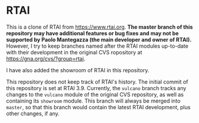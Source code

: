 RTAI
====

This is a clone of RTAI from https://www.rtai.org.  **The master branch of this
repository may have additional features or bug fixes and may not be supported
by Paolo Mantegazza (the main developer and owner of RTAI).**  However, I try
to keep branches named after the RTAI modules up-to-date with their development
in the original CVS ropository at https://gna.org/cvs/?group=rtai.

I have also added the showroom of RTAI in this repository.

This repository does not keep track of RTAI's history.  The initial commit of
this repository is set at RTAI 3.9.  Currently, the `vulcano` branch tracks
any changes to the `vulcano` module of the original CVS repository, as well
as containing its `showroom` module.  This branch will always be merged into
`master`, so that this branch would contain the latest RTAI development, plus
other changes, if any.
